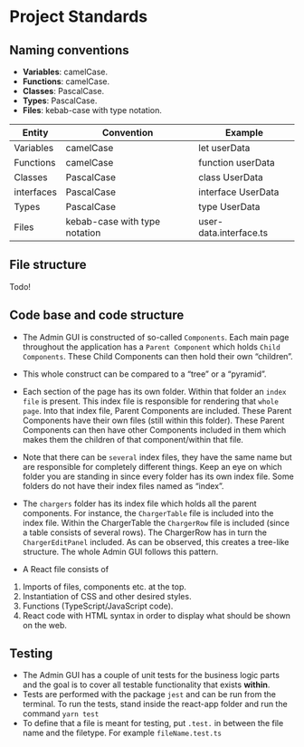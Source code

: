 # Project Standards

## Naming conventions
* **Variables**: camelCase.
* **Functions**: camelCase.
* **Classes**: PascalCase.
* **Types**: PascalCase.
* **Files**: kebab-case with type notation.

| Entity     | Convention                    | Example                |
|------------|-------------------------------|------------------------|
| Variables  | camelCase                     | let userData           |
| Functions  | camelCase                     | function userData      |
| Classes    | PascalCase                    | class UserData         |
| interfaces | PascalCase                    | interface UserData     |
| Types      | PascalCase                    | type UserData          |
| Files      | kebab-case with type notation | user-data.interface.ts |

## File structure
Todo!

## Code base and code structure
* The Admin GUI is constructed of so-called ```Components```. Each main page throughout the application has a ```Parent Component``` which holds ```Child Components```. These Child Components can then hold their own “children”.
* This whole construct can be compared to a “tree” or a “pyramid”.
* Each section of the page has its own folder. Within that folder an ```index file``` is present. This index file is responsible for rendering that ```whole page```. Into that index file, Parent Components are included. These Parent Components have their own files (still within this folder). These Parent Components can then have other Components included in them which makes them the children of that component/within that file.
* Note that there can be ```several``` index files, they have the same name but are responsible for completely different things. Keep an eye on which folder you are standing in since every folder has its own index file. Some folders do not have their index files named as “index”.

* The ```chargers``` folder has its index file which holds all the parent components. For instance, the ```ChargerTable``` file is included into the index file. Within the ChargerTable the ```ChargerRow``` file is included (since a table consists of several rows). The ChargerRow has in turn the ```ChargerEditPanel``` included. As can be observed, this creates a tree-like structure. The whole Admin GUI follows this pattern.

* A React file consists of
1. Imports of files, components etc. at the top.
2. Instantiation of CSS and other desired styles.
3. Functions (TypeScript/JavaScript code).
4. React code with HTML syntax in order to display what should be shown on the web.

## Testing
* The Admin GUI has a couple of unit tests for the business logic parts and the goal is to cover all testable functionality that exists **within**.
* Tests are performed with the package ```jest``` and can be run from the terminal. To run the tests, stand inside the react-app folder and run the command ```yarn test```
* To define that a file is meant for testing, put ```.test.``` in between the file name and the filetype. For example ```fileName.test.ts```
